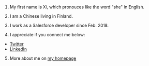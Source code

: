 
1. My first name is Xi, which pronouces like the word "she" in English.

2. I am a Chinese living in Finland.

3. I work as a Salesforce developer since Feb. 2018.

4. I appreciate if you connect me below:

- [Twitter](https://twitter.com/xixiaofinland)
- [LinkedIn](https://fi.linkedin.com/in/xixiao1)

5. More about me on [my homepage](http://xixiao.info)